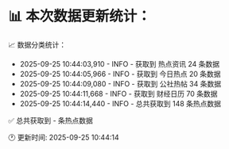 📊 本次数据更新统计：
==========================

📈 数据分类统计：
- 2025-09-25 10:44:03,910 - INFO - 获取到 热点资讯 24 条数据
- 2025-09-25 10:44:05,966 - INFO - 获取到 今日热点 20 条数据
- 2025-09-25 10:44:09,080 - INFO - 获取到 公社热帖 34 条数据
- 2025-09-25 10:44:11,668 - INFO - 获取到 财经日历 70 条数据
- 2025-09-25 10:44:14,440 - INFO - 总共获取到 148 条热点数据

✅ 总共获取到 - 条热点数据

🕐 更新时间: 2025-09-25 10:44:14
